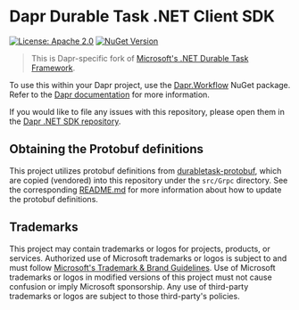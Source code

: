 ﻿# Dapr Durable Task .NET Client SDK

[![License: Apache 2.0][apache-badge]][apache-url] [![NuGet Version](https://img.shields.io/nuget/v/Dapr.DurableTask?logo=nuget&label=Latest%20version&style=flat)](https://www.nuget.org/packages/Dapr.DurableTask)

[apache-badge]: https://img.shields.io/github/license/dapr/dapr?style=flat&label=License&logo=github
[apache-url]: https://github.com/dapr/dapr/blob/master/LICENSE
[discord-badge]: https://img.shields.io/discord/778680217417809931?label=Discord&style=flat&logo=discord
[discord-url]: http://bit.ly/dapr-discord

> This is  Dapr-specific fork of [Microsoft's .NET Durable Task Framework](https://github.com/microsoft/durabletask-dotnet).

To use this within your Dapr project, use the [Dapr.Workflow](https://www.nuget.org/packages/Dapr.Workflow) NuGet package. Refer to the [Dapr documentation](https://docs.dapr.io/developing-applications/sdks/dotnet/dotnet-workflow/dotnet-workflow-howto/) for more information.

If you would like to file any issues with this repository, please open them in the [Dapr .NET SDK repository](htts://github.com/dapr/dotnet-sdk).

## Obtaining the Protobuf definitions

This project utilizes protobuf definitions from [durabletask-protobuf](https://github.com/microsoft/durabletask-protobuf), which are copied (vendored) into this repository under the `src/Grpc` directory. See the corresponding [README.md](./src/Grpc/README.md) for more information about how to update the protobuf definitions.

## Trademarks

This project may contain trademarks or logos for projects, products, or services. Authorized use of Microsoft
trademarks or logos is subject to and must follow
[Microsoft's Trademark & Brand Guidelines](https://www.microsoft.com/legal/intellectualproperty/trademarks/usage/general).
Use of Microsoft trademarks or logos in modified versions of this project must not cause confusion or imply Microsoft sponsorship.
Any use of third-party trademarks or logos are subject to those third-party's policies.
